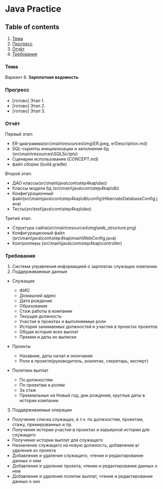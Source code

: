 # Java Practice

## Table of contents

1. [Тема](#тема)
2. [Прогресс](#прогресс)
3. [Отчёт](#отчёт)
3. [Требования](#требования)

### Тема

Вариант 8. **Зарплатная ведомость**

### Прогресс

+ [готово] Этап 1.
+ [готово] Этап 2.
+ [готово] Этап 3.

### Отчёт
Первый этап: 
- ER-диаграмма(src\main\resources\img\ER.jpeg, erDescription.md)
- SQL-скрипты инициализации и заполнения бд (src\main\resources\SQLScripts)
- Сценарии использование (CONCEPT.md)
- файл сборки (build.gradle)

Второй этап:
- ДАО классы(src\main\java\com\step4kap\dao)
- Классы модели бд (src\main\java\com\step4kap\db)
- Конфигурационный файл(src\main\java\com\step4kap\db\config\HibernateDatabaseConfig.java)
- Тесты(src\test\java\com\step4kap\dao)
 
Третий этап:
- Структура сайта(src\main\resources\img\web_structure.png)
- Конфигурационный файл (src\main\java\com\step4kap\main\WebConfig.java)
- Контроллеры (src\main\java\com\step4kap\controller)

### Требования

1. Система управления информацией о зарплатах служащих компании.
2. Поддерживаемые данные
  + Служащие
    - ФИО
    - Домашний адрес
    - Дата рождения
    - Образование
    - Стаж работы в компании
    - Текущая должность
    - Участие в проектах и выполняемые роли
    - История занимаемых должностей и участия в проектах проектов
    - Общая история всех выплат
    - Премии и даты их выписки
		
  + Проекты
    - Назавние, даты начал и окончания
    - Роли в проекте(руководитель, аналитик, секретарь, эксперт)
		
  + Политики выплат
    - По должностям
    - По проектам и ролям
    - За стаж
    - Премиальные на Новый год, дни рождения, круглые даты в истории компании
		
3. Поддерживаемые операции

  + Получение списка служащих, в т.ч. по должностям, проектам, стажу, премированных и пр.
  + Получение истории участия в проектах и карьерной истории для служащего
  + Получение истории выплат для служащего
  + Назначение служащего на новую должность, добавление в/удаление из проекта
  + Добавление и удаление служащего, чтение и редактирование данных о нем
  + Добавление и удаление проекта, чтение и редактирование данных о нем
  + Добавление и удаление политик выплат, чтение и редактирование данных о них
	

